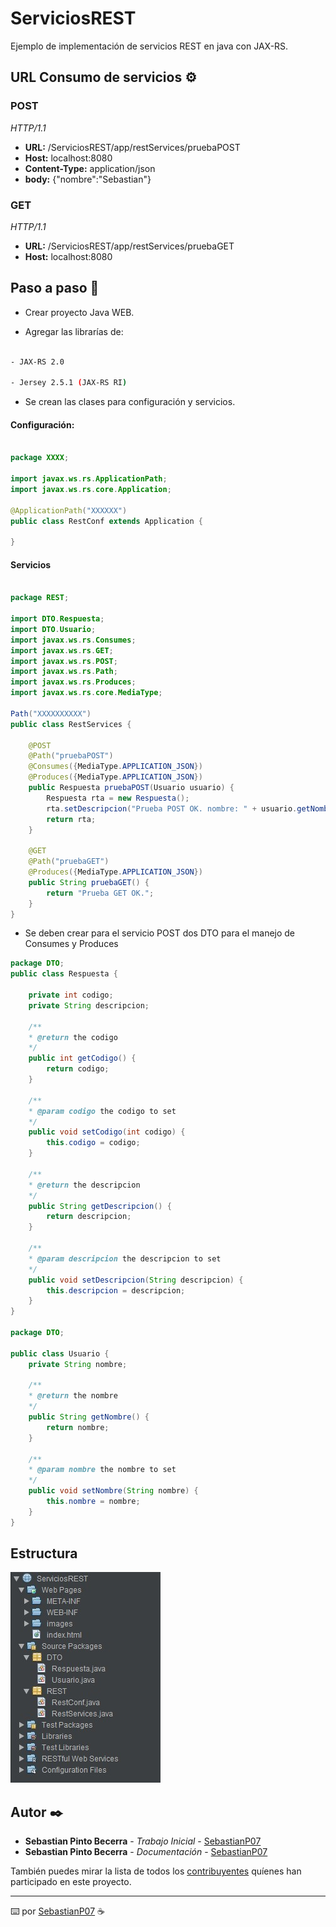 # ServiciosREST

Ejemplo de implementación de servicios REST en java con JAX-RS.

## URL Consumo de servicios ⚙️

### POST 
_HTTP/1.1_
* **URL:** /ServiciosREST/app/restServices/pruebaPOST
* **Host:** localhost:8080
* **Content-Type:** application/json
* **body:** {"nombre":"Sebastian"}

### GET
_HTTP/1.1_
* **URL:** /ServiciosREST/app/restServices/pruebaGET
* **Host:** localhost:8080

## Paso a paso 🔧

* Crear proyecto Java WEB.

* Agregar las librarías de:

``` bash

- JAX-RS 2.0

- Jersey 2.5.1 (JAX-RS RI)

```

* Se crean las clases para configuración y servicios.

#### Configuración:
``` java

package XXXX;

import javax.ws.rs.ApplicationPath;
import javax.ws.rs.core.Application;

@ApplicationPath("XXXXXX")
public class RestConf extends Application {

}

```



#### Servicios

``` java

package REST;

import DTO.Respuesta;
import DTO.Usuario;
import javax.ws.rs.Consumes;
import javax.ws.rs.GET;
import javax.ws.rs.POST;
import javax.ws.rs.Path;
import javax.ws.rs.Produces;
import javax.ws.rs.core.MediaType;

Path("XXXXXXXXXX")
public class RestServices {

    @POST
    @Path("pruebaPOST")
    @Consumes({MediaType.APPLICATION_JSON})
    @Produces({MediaType.APPLICATION_JSON})
    public Respuesta pruebaPOST(Usuario usuario) {
        Respuesta rta = new Respuesta();
        rta.setDescripcion("Prueba POST OK. nombre: " + usuario.getNombre());
        return rta;
    }

    @GET
    @Path("pruebaGET")
    @Produces({MediaType.APPLICATION_JSON})
    public String pruebaGET() {
        return "Prueba GET OK.";
    }
}

```

* Se deben crear para el servicio POST dos DTO para el manejo de Consumes y Produces

``` java
package DTO;
public class Respuesta {

    private int codigo;
    private String descripcion;

    /**
    * @return the codigo
    */
    public int getCodigo() {
        return codigo;
    }

    /**
    * @param codigo the codigo to set
    */
    public void setCodigo(int codigo) {
        this.codigo = codigo;
    }

    /**
    * @return the descripcion
    */
    public String getDescripcion() {
        return descripcion;
    }

    /**
    * @param descripcion the descripcion to set
    */
    public void setDescripcion(String descripcion) {
        this.descripcion = descripcion;
    }
}

package DTO;

public class Usuario {
    private String nombre;

    /**
    * @return the nombre
    */
    public String getNombre() {
        return nombre;
    }

    /**
    * @param nombre the nombre to set
    */
    public void setNombre(String nombre) {
        this.nombre = nombre;
    }
}
```

## Estructura
![ScreenShot](https://raw.githubusercontent.com/SebastianP07/ServiciosREST/master/web/images/Estructura_proyecto.jpg)

## Autor ✒️

* **Sebastian Pinto Becerra** - *Trabajo Inicial* - [SebastianP07](https://github.com/SebastianP07)
* **Sebastian Pinto Becerra** - *Documentación* -  [SebastianP07](https://github.com/SebastianP07)

También puedes mirar la lista de todos los [contribuyentes](https://github.com/SebastianP07/ServiciosREST/graphs/contributors) quíenes han participado en este proyecto. 


---
⌨️ por [SebastianP07](https://github.com/SebastianP07) ☕
